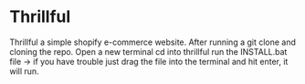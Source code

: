 # Thrillful
Thrillful a simple shopify e-commerce website.
After running a git clone and cloning the repo.
Open a new terminal
cd into thrillful
run the INSTALL.bat file -> if you have trouble just drag the file into the terminal and hit enter, it will run.


